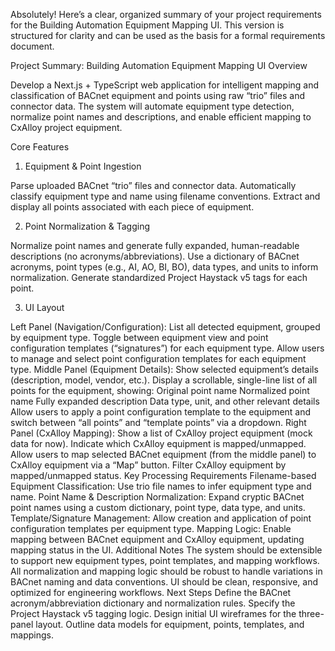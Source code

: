 Absolutely! Here’s a clear, organized summary of your project requirements for the Building Automation Equipment Mapping UI. This version is structured for clarity and can be used as the basis for a formal requirements document.

Project Summary: Building Automation Equipment Mapping UI
Overview

Develop a Next.js + TypeScript web application for intelligent mapping and classification of BACnet equipment and points using raw “trio” files and connector data. The system will automate equipment type detection, normalize point names and descriptions, and enable efficient mapping to CxAlloy project equipment.

Core Features

1. Equipment & Point Ingestion

Parse uploaded BACnet “trio” files and connector data.
Automatically classify equipment type and name using filename conventions.
Extract and display all points associated with each piece of equipment.

2. Point Normalization & Tagging

Normalize point names and generate fully expanded, human-readable descriptions (no acronyms/abbreviations).
Use a dictionary of BACnet acronyms, point types (e.g., AI, AO, BI, BO), data types, and units to inform normalization.
Generate standardized Project Haystack v5 tags for each point.

3. UI Layout

Left Panel (Navigation/Configuration):
List all detected equipment, grouped by equipment type.
Toggle between equipment view and point configuration templates (“signatures”) for each equipment type.
Allow users to manage and select point configuration templates for each equipment type.
Middle Panel (Equipment Details):
Show selected equipment’s details (description, model, vendor, etc.).
Display a scrollable, single-line list of all points for the equipment, showing:
Original point name
Normalized point name
Fully expanded description
Data type, unit, and other relevant details
Allow users to apply a point configuration template to the equipment and switch between “all points” and “template points” via a dropdown.
Right Panel (CxAlloy Mapping):
Show a list of CxAlloy project equipment (mock data for now).
Indicate which CxAlloy equipment is mapped/unmapped.
Allow users to map selected BACnet equipment (from the middle panel) to CxAlloy equipment via a “Map” button.
Filter CxAlloy equipment by mapped/unmapped status.
Key Processing Requirements
Filename-based Equipment Classification:
Use trio file names to infer equipment type and name.
Point Name & Description Normalization:
Expand cryptic BACnet point names using a custom dictionary, point type, data type, and units.
Template/Signature Management:
Allow creation and application of point configuration templates per equipment type.
Mapping Logic:
Enable mapping between BACnet equipment and CxAlloy equipment, updating mapping status in the UI.
Additional Notes
The system should be extensible to support new equipment types, point templates, and mapping workflows.
All normalization and mapping logic should be robust to handle variations in BACnet naming and data conventions.
UI should be clean, responsive, and optimized for engineering workflows.
Next Steps
Define the BACnet acronym/abbreviation dictionary and normalization rules.
Specify the Project Haystack v5 tagging logic.
Design initial UI wireframes for the three-panel layout.
Outline data models for equipment, points, templates, and mappings.

